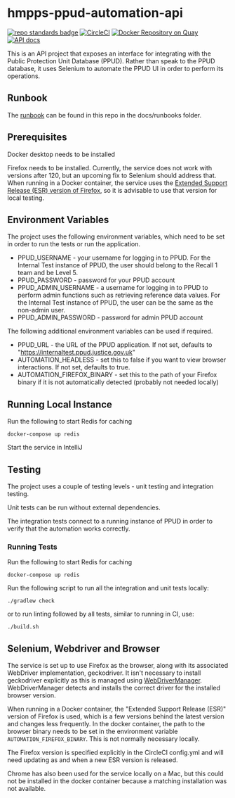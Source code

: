 # hmpps-ppud-automation-api

[![repo standards badge](https://img.shields.io/badge/dynamic/json?color=blue&style=flat&logo=github&label=MoJ%20Compliant&query=%24.result&url=https%3A%2F%2Foperations-engineering-reports.cloud-platform.service.justice.gov.uk%2Fapi%2Fv1%2Fcompliant_public_repositories%2Fhmpps-ppud-automation-api)](https://operations-engineering-reports.cloud-platform.service.justice.gov.uk/public-github-repositories.html#hmpps-ppud-automation-api "Link to report")
[![CircleCI](https://circleci.com/gh/ministryofjustice/hmpps-ppud-automation-api/tree/main.svg?style=svg)](https://circleci.com/gh/ministryofjustice/hmpps-ppud-automation-api)
[![Docker Repository on Quay](https://quay.io/repository/hmpps/hmpps-ppud-automation-api/status "Docker Repository on Quay")](https://quay.io/repository/hmpps/hmpps-ppud-automation-api)
[![API docs](https://img.shields.io/badge/API_docs_-view-85EA2D.svg?logo=swagger)](https://hmpps-ppud-automation-api-dev.hmpps.service.justice.gov.uk/webjars/swagger-ui/index.html?configUrl=/v3/api-docs)

This is an API project that exposes an interface for integrating with the
Public Protection Unit Database (PPUD). Rather than speak to the PPUD database,
it uses Selenium to automate the PPUD UI in order to perform its operations.

## Runbook
The [runbook](docs/runbooks/RUNBOOK.md) can be found in this repo in the docs/runbooks folder.

## Prerequisites

Docker desktop needs to be installed

Firefox needs to be installed.  Currently, the service does not work with versions
after 120, but an upcoming fix to Selenium should address that.  When running in a
Docker container, the service uses the [Extended Support Release (ESR) version of
Firefox](https://www.mozilla.org/en-GB/firefox/enterprise/), so it is advisable to
use that version for local testing.

## Environment Variables

The project uses the following environment variables, which need to be set in order to run the tests or run the
application.

* PPUD_USERNAME - your username for logging in to PPUD. For the Internal Test instance of PPUD, the user
  should belong to the Recall 1 team and be Level 5.
* PPUD_PASSWORD - password for your PPUD account
* PPUD_ADMIN_USERNAME - a username for logging in to PPUD to perform admin functions such as retrieving reference data
  values. For the Internal Test instance of PPUD, the user can be the same as the non-admin user.
* PPUD_ADMIN_PASSWORD - password for admin PPUD account

The following additional environment variables can be used if required.

* PPUD_URL - the URL of the PPUD application. If not set, defaults to "https://internaltest.ppud.justice.gov.uk"
* AUTOMATION_HEADLESS - set this to false if you want to view browser interactions. If not set, defaults to true.
* AUTOMATION_FIREFOX_BINARY - set this to the path of your Firefox binary if it is not automatically detected (probably not needed locally)

## Running Local Instance

Run the following to start Redis for caching

```
docker-compose up redis
```

Start the service in IntelliJ

## Testing

The project uses a couple of testing levels - unit testing and integration testing.

Unit tests can be run without external dependencies.

The integration tests connect to a running instance of PPUD in order to verify that
the automation works correctly.

### Running Tests

Run the following to start Redis for caching

```
docker-compose up redis
```

Run the following script to run all the integration and unit tests locally:

```
./gradlew check
```

or to run linting followed by all tests, similar to running in CI, use:

```
./build.sh
```
## Selenium, Webdriver and Browser

The service is set up to use Firefox as the browser, along with its associated
WebDriver implementation, geckodriver.  It isn't necessary to install geckodriver
explicitly as this is managed using [WebDriverManager](https://github.com/bonigarcia/webdrivermanager).  
WebDriverManager detects and installs the correct driver for the installed browser
version.

When running in a Docker container, the "Extended Support Release (ESR)" version
of Firefox is used, which is a few versions behind the latest version and changes
less frequently.  In the docker container, the path to the browser binary needs to
be set in the environment variable `AUTOMATION_FIREFOX_BINARY`.  This is not normally
necessary locally.

The Firefox version is specified explicitly in the CircleCI config.yml and will need
updating as and when a new ESR version is released.

Chrome has also been used for the service locally on a Mac, but this could not be
installed in the docker container because a matching installation was not available.
